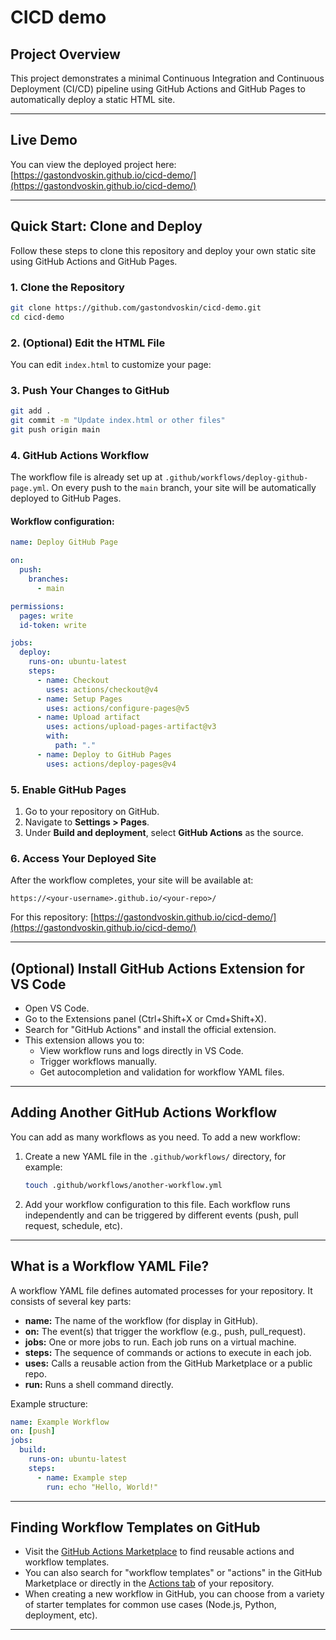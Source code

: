 # CICD demo

## Project Overview

This project demonstrates a minimal Continuous Integration and Continuous Deployment (CI/CD) pipeline using GitHub Actions and GitHub Pages to automatically deploy a static HTML site.

---

## Live Demo

You can view the deployed project here:
[https://gastondvoskin.github.io/cicd-demo/](https://gastondvoskin.github.io/cicd-demo/)

---

## Quick Start: Clone and Deploy

Follow these steps to clone this repository and deploy your own static site using GitHub Actions and GitHub Pages.

### 1. Clone the Repository

```sh
git clone https://github.com/gastondvoskin/cicd-demo.git
cd cicd-demo
```

### 2. (Optional) Edit the HTML File

You can edit `index.html` to customize your page:

### 3. Push Your Changes to GitHub

```sh
git add .
git commit -m "Update index.html or other files"
git push origin main
```

### 4. GitHub Actions Workflow

The workflow file is already set up at `.github/workflows/deploy-github-page.yml`. On every push to the `main` branch, your site will be automatically deployed to GitHub Pages.

#### Workflow configuration:

```yaml
name: Deploy GitHub Page

on:
  push:
    branches:
      - main

permissions:
  pages: write
  id-token: write

jobs:
  deploy:
    runs-on: ubuntu-latest
    steps:
      - name: Checkout
        uses: actions/checkout@v4
      - name: Setup Pages
        uses: actions/configure-pages@v5
      - name: Upload artifact
        uses: actions/upload-pages-artifact@v3
        with:
          path: "."
      - name: Deploy to GitHub Pages
        uses: actions/deploy-pages@v4
```

### 5. Enable GitHub Pages

1. Go to your repository on GitHub.
2. Navigate to **Settings > Pages**.
3. Under **Build and deployment**, select **GitHub Actions** as the source.

### 6. Access Your Deployed Site

After the workflow completes, your site will be available at:

```
https://<your-username>.github.io/<your-repo>/
```

For this repository:
[https://gastondvoskin.github.io/cicd-demo/](https://gastondvoskin.github.io/cicd-demo/)

---

## (Optional) Install GitHub Actions Extension for VS Code

- Open VS Code.
- Go to the Extensions panel (Ctrl+Shift+X or Cmd+Shift+X).
- Search for "GitHub Actions" and install the official extension.
- This extension allows you to:
  - View workflow runs and logs directly in VS Code.
  - Trigger workflows manually.
  - Get autocompletion and validation for workflow YAML files.

---

## Adding Another GitHub Actions Workflow

You can add as many workflows as you need. To add a new workflow:

1. Create a new YAML file in the `.github/workflows/` directory, for example:
   ```sh
   touch .github/workflows/another-workflow.yml
   ```
2. Add your workflow configuration to this file. Each workflow runs independently and can be triggered by different events (push, pull request, schedule, etc).

---

## What is a Workflow YAML File?

A workflow YAML file defines automated processes for your repository. It consists of several key parts:

- **name:** The name of the workflow (for display in GitHub).
- **on:** The event(s) that trigger the workflow (e.g., push, pull_request).
- **jobs:** One or more jobs to run. Each job runs on a virtual machine.
- **steps:** The sequence of commands or actions to execute in each job.
- **uses:** Calls a reusable action from the GitHub Marketplace or a public repo.
- **run:** Runs a shell command directly.

Example structure:

```yaml
name: Example Workflow
on: [push]
jobs:
  build:
    runs-on: ubuntu-latest
    steps:
      - name: Example step
        run: echo "Hello, World!"
```

---

## Finding Workflow Templates on GitHub

- Visit the [GitHub Actions Marketplace](https://github.com/marketplace?type=actions) to find reusable actions and workflow templates.
- You can also search for "workflow templates" or "actions" in the GitHub Marketplace or directly in the [Actions tab](https://github.com/features/actions) of your repository.
- When creating a new workflow in GitHub, you can choose from a variety of starter templates for common use cases (Node.js, Python, deployment, etc).

---
